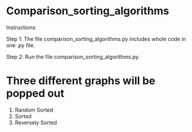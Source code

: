 # Comparison_sorting_algorithms
Instructions:

Step 1:
The file comparison_sorting_algorithms.py includes whole code in one .py file.

Step 2:
Run the file comparison_sorting_algorithms.py.

# Three different graphs will be popped out
1. Random Sorted
2. Sorted
3. Reversely Sorted
